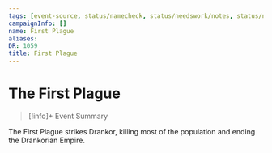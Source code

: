 ```yaml
---
tags: [event-source, status/namecheck, status/needswork/notes, status/needswork/wip]
campaignInfo: []
name: First Plague
aliases:
DR: 1059
title: First Plague
---
```


# The First Plague
>[!info]+ Event Summary
>

The First Plague strikes Drankor, killing most of the population and ending the Drankorian Empire.

